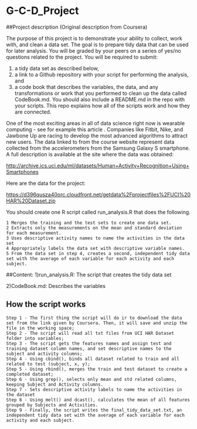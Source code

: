 G-C-D_Project
=============
##Project description (Original description from Coursera)

The purpose of this project is to demonstrate your ability to collect, work with, and clean a data set. The goal is to prepare tidy data that can be used for later analysis. You will be graded by your peers on a series of yes/no questions related to the project. You will be required to submit: 
1) a tidy data set as described below, 
2) a link to a Github repository with your script for performing the analysis, and 
3) a code book that describes the variables, the data, and any transformations or work that you performed to clean up the data called CodeBook.md. 
You should also include a README.md in the repo with your scripts. This repo explains how all of the scripts work and how they are connected.

One of the most exciting areas in all of data science right now is wearable computing - see for example this article . Companies like Fitbit, Nike, and Jawbone Up are racing to develop the most advanced algorithms to attract new users. The data linked to from the course website represent data collected from the accelerometers from the Samsung Galaxy S smartphone. A full description is available at the site where the data was obtained:

http://archive.ics.uci.edu/ml/datasets/Human+Activity+Recognition+Using+Smartphones

Here are the data for the project:

https://d396qusza40orc.cloudfront.net/getdata%2Fprojectfiles%2FUCI%20HAR%20Dataset.zip

You should create one R script called run_analysis.R that does the following.

    1 Merges the training and the test sets to create one data set.
    2 Extracts only the measurements on the mean and standard deviation for each measurement.
    3 Uses descriptive activity names to name the activities in the data set
    4 Appropriately labels the data set with descriptive variable names.
    5 From the data set in step 4, creates a second, independent tidy data set with the average of each variable for each activity and each subject.
##Content:
1)run_analysis.R: The script that creates the tidy data set

2)CodeBook.md: Describes the variables
## How the script works

    Step 1 - The first thing the script will do ir to download the data set from the link given by Coursera. Then, it will save and unzip the file in the working space;
    Step 2 - The script will read all txt files from UCI HAR Dataset folder into variables;
    Step 3 - The script gets the features names and assign test and training dataset column names, and set descriptive names to the subject and activity columns;
    Step 4 - Using cbind(), binds all dataset related to train and all related to test (subject, x, y);
    Step 5 - Using rbind(), merges the train and test dataset to create a completed dataset;
    Step 6 - Using grep(), selects only mean and std related columns, keeping Subject and Activity columns.
    Step 7 - Sets descriptive activity labels to name the activities in the dataset
    Step 8 - Using melt() and dcast(), calculates the mean of all features grouped by Subjects and Activities.
    Step 9 - Finally, the script writes the final_tidy_data_set.txt, an independent tidy data set with the average of each variable for each activity and each subject.

